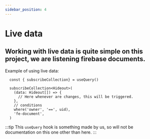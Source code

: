 ```yaml
---
sidebar_position: 4
---
```


# Live data 

<h2>Working with live data is quite simple on this project, we are listening firebase documents.</h2>

Example of using live data:

```tsx
  const { subscribeCollection} = useQuery()

  subscribeCollection<Hideout>(
    (data: Hideout[]) => {
      // Here whenever are changes, this will be triggered.
    },
    // conditions
    where('owner', '==', uid),
    'fe-document',
  )
```

:::tip
This `useQuery` hook is something made by us, so will not be documentation on this one other than here.
:::

